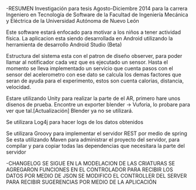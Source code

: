 -RESUMEN
Investigación para tesis Agosto-Diciembre 2014 para la carrera Ingeniero en Tecnología de Software de la Facultad de Ingeniería Mecánica y Eléctrica de la Universidad Autónoma de Nuevo León

Este software estará enfocado para motivar a los niños a tener actividad física.
La aplicacion esta siendo desarrollada en Android utilizando la herramienta de desarrollo Android Studio (Beta)

Estructura del sistema esta con el patron de diseño observer, para poder llamar al notificador cada vez que es ejecutado un sensor.
Hasta el momento se lleva implementado un servicio que cuenta pasos con el sensor del acelerometro con ese dato se calcula los demas factores que seran de ayuda para el experimento, estos son cuenta calorias, distancia, velocidad.

Estare utilizando Unity para realizar la parte de el AR, primero hare unos disenos de prueba. 
Encontre un exporter blender -> Vuforia, lo probare para ver que tal.[Actualización] Blender ya no se utilizará.

Se utilizara Log4j para hacer logs de los datos obtenidos

Se utilizara Groovy para implementar el servidor REST por medio de spring
Se esta utilizando Maven para administrar el proyecto del servidor, para compilar y para copiar todas las dependencias que necesitara la parte del servidor

-CHANGELOG
	SE SIGUE EN LA MODELACION DE LAS CRIATURAS
    SE AGREGARON FUNCIONES EN EL CONTROLADOR PARA RECIBIR LOS DATOS POR MEDIO DE JSON
	SE MODIFICO EL CONTROLLER DEL SERVER PARA RECIBIR SUGERENCIAS POR MEDIO DE LA APLICACIÓN

